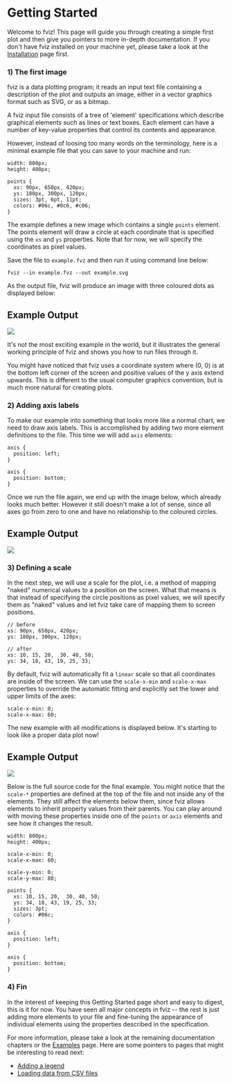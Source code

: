 Getting Started
===============

Welcome to fviz! This page will guide you through creating a simple first plot
and then give you pointers to more in-depth documentation. If you don't have
fviz installed on your machine yet, please take a look at the [Installation](/documentation/installation)
page first.


### 1) The first image

fviz is a data plotting program; it reads an input text file containing a
description of the plot and outputs an image, either in a vector graphics format
such as SVG, or as a bitmap.

A fviz input file consists of a tree of 'element' specifications which describe
graphical elements such as lines or text boxes. Each element can have a number
of key-value properties that control its contents and appearance.

However, instead of loosing too many words on the terminology, here is a minimal
example file that you can save to your machine and run:

    width: 800px;
    height: 400px;

    points {
      xs: 90px, 650px, 420px;
      ys: 180px, 300px, 120px;
      sizes: 3pt, 6pt, 11pt;
      colors: #06c, #0c6, #c06;
    }

The example defines a new image which contains a single `points` element. The
points element will draw a circle at each coordinate that is specified using the
`xs` and `ys` properties. Note that for now, we will specify the coordinates
as pixel values.

Save the file to `example.fvz` and then run it using command line below:

    fviz --in example.fvz --out example.svg

As the output file, fviz will produce an image with three coloured dots as
displayed below:


<section class="info_box">
  <h2>Example Output</h2>
  <div class="example">
    <img src="/documentation/figures/getting_started1.svg">
  </div>
</section>

It's not the most exciting example in the world, but it illustrates the general
working principle of fviz and shows you how to run files through it.

You might have noticed that fviz uses a coordinate system where (0, 0) is at
the bottom left corner of the screen and positive values of the y axis extend
upwards. This is different to the usual computer graphics convention, but is
much more natural for creating plots.


### 2) Adding axis labels

To make our example into something that looks more like a normal chart, we need to
draw axis labels. This is accomplished by adding two more element definitions to
the file. This time we will add `axis` elements:

    axis {
      position: left;
    }

    axis {
      position: bottom;
    }

Once we run the file again, we end up with the image below, which already
looks much better. However it still doesn't make a lot of sense, since all axes
go from zero to one and have no relationship to the coloured circles.

<section class="info_box">
  <h2>Example Output</h2>
  <div class="example">
    <img src="/documentation/figures/getting_started2.svg">
  </div>
</section>


### 3) Defining a scale

In the next step, we will use a scale for the plot, i.e. a method of mapping
"naked" numerical values to a position on the screen. What that means is that
instead of specifying the circle positions as pixel values, we will specify
them as "naked" values and let fviz take care of mapping them to screen
positions.

    // before
    xs: 90px, 650px, 420px;
    ys: 180px, 300px, 120px;

    // after
    xs: 10, 15, 20,  30, 40, 50;
    ys: 34, 18, 43, 19, 25, 33;

By default, fviz will automatically fit a `linear` scale so that all coordinates
are inside of the screen. We can use the `scale-x-min` and `scale-x-max` properties
to override the automatic fitting and explicitly set the lower and upper limits of
the axes:

    scale-x-min: 0;
    scale-x-max: 60;

The new example with all modifications is displayed below. It's starting to look
like a proper data plot now!

<section class="info_box">
  <h2>Example Output</h2>
  <div class="example">
    <img src="/documentation/figures/getting_started3.svg">
  </div>
</section>

Below is the full source code for the final example.  You might notice that the
`scale-*` properties are defined at the top of the file and not inside any of the
elements. They still affect the elements below them, since fviz allows elements
to inherit property values from their parents. You can play around with moving
these properties inside one of the `points` or `axis` elements and see how
it changes the result.

    width: 800px;
    height: 400px;

    scale-x-min: 0;
    scale-x-max: 60;

    scale-y-min: 0;
    scale-y-max: 80;

    points {
      xs: 10, 15, 20,  30, 40, 50;
      ys: 34, 18, 43, 19, 25, 33;
      sizes: 3pt;
      colors: #06c;
    }

    axis {
      position: left;
    }

    axis {
      position: bottom;
    }



### 4) Fin

In the interest of keeping this Getting Started page short and easy to digest,
this is it for now. You have seen all major concepts in fviz -- the rest
is just adding more elements to your file and fine-tuning the appearance of
individual elements using the properties described in the specification.

For more information, please take a look at the remaining documentation chapters
or the [Examples](/examples) page. Here are some pointers to pages that might
be interesting to read next:

  - [Adding a legend](/elements/legend)
  - [Loading data from CSV files](/documentation/datasource-csv)

